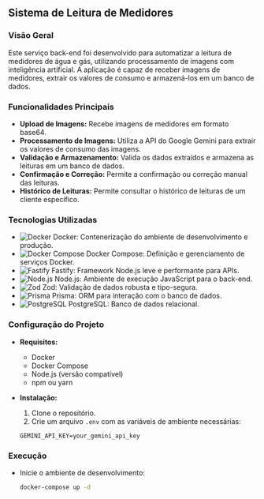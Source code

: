 ## **Sistema de Leitura de Medidores**

### **Visão Geral**

Este serviço back-end foi desenvolvido para automatizar a leitura de medidores de água e gás, utilizando processamento de imagens com inteligência artificial. A aplicação é capaz de receber imagens de medidores, extrair os valores de consumo e armazená-los em um banco de dados.

### **Funcionalidades Principais**

* **Upload de Imagens:** Recebe imagens de medidores em formato base64.
* **Processamento de Imagens:** Utiliza a API do Google Gemini para extrair os valores de consumo das imagens.
* **Validação e Armazenamento:** Valida os dados extraídos e armazena as leituras em um banco de dados.
* **Confirmação e Correção:** Permite a confirmação ou correção manual das leituras.
* **Histórico de Leituras:** Permite consultar o histórico de leituras de um cliente específico.

### **Tecnologias Utilizadas**
- ![Docker](https://img.shields.io/badge/Docker-0db7ed?style=flat&logo=docker&logoColor=white) Docker: Contenerização do ambiente de desenvolvimento e produção.
- ![Docker Compose](https://img.shields.io/badge/Docker%20Compose-8cc4ff?style=flat&logo=docker&logoColor=white) Docker Compose: Definição e gerenciamento de serviços Docker.
- ![Fastify](https://img.shields.io/badge/Fastify-000000?style=flat&logo=fastify&logoColor=white) Fastify: Framework Node.js leve e performante para APIs.
- ![Node.js](https://img.shields.io/badge/Node.js-339933?style=flat&logo=node.js&logoColor=white) Node.js: Ambiente de execução JavaScript para o back-end.
- ![Zod](https://img.shields.io/badge/Zod-2c3e50?style=flat&logo=typescript&logoColor=white) Zod: Validação de dados robusta e tipo-segura.
- ![Prisma](https://img.shields.io/badge/Prisma-2D3748?style=flat&logo=prisma&logoColor=white) Prisma: ORM para interação com o banco de dados.
- ![PostgreSQL](https://img.shields.io/badge/PostgreSQL-336791?style=flat&logo=postgresql&logoColor=white) PostgreSQL: Banco de dados relacional.


### **Configuração do Projeto**
* **Requisitos:**
  * Docker
  * Docker Compose
  * Node.js (versão compatível)
  * npm ou yarn
* **Instalação:**
  1. Clone o repositório.
  2. Crie um arquivo `.env` com as variáveis de ambiente necessárias:
     
    ```
    GEMINI_API_KEY=your_gemini_api_key
    ```

### **Execução**
* Inicie o ambiente de desenvolvimento:
  ```bash
  docker-compose up -d
